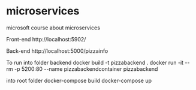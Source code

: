 # microservices
microsoft course about microservices


Front-end 
http://localhost:5902/

Back-end
http://localhost:5000/pizzainfo


To run
into folder backend 
docker build -t pizzabackend .
docker run -it --rm -p 5200:80 --name pizzabackendcontainer pizzabackend

into root folder
docker-compose build
docker-compose up

